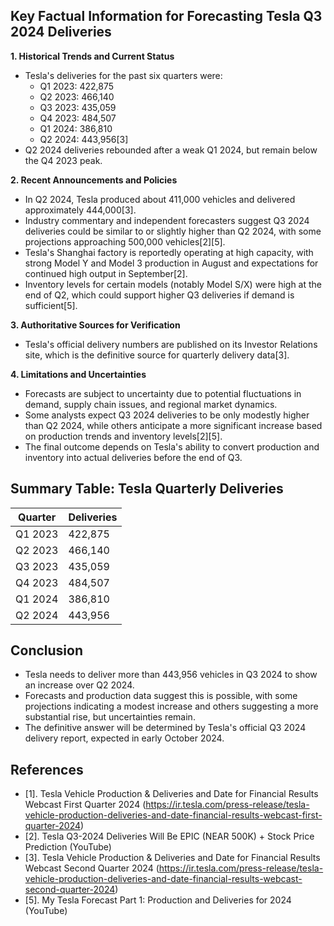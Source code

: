 ## Key Factual Information for Forecasting Tesla Q3 2024 Deliveries

**1. Historical Trends and Current Status**
- Tesla's deliveries for the past six quarters were:
  - Q1 2023: 422,875
  - Q2 2023: 466,140
  - Q3 2023: 435,059
  - Q4 2023: 484,507
  - Q1 2024: 386,810
  - Q2 2024: 443,956[3]
- Q2 2024 deliveries rebounded after a weak Q1 2024, but remain below the Q4 2023 peak.

**2. Recent Announcements and Policies**
- In Q2 2024, Tesla produced about 411,000 vehicles and delivered approximately 444,000[3].
- Industry commentary and independent forecasters suggest Q3 2024 deliveries could be similar to or slightly higher than Q2 2024, with some projections approaching 500,000 vehicles[2][5].
- Tesla's Shanghai factory is reportedly operating at high capacity, with strong Model Y and Model 3 production in August and expectations for continued high output in September[2].
- Inventory levels for certain models (notably Model S/X) were high at the end of Q2, which could support higher Q3 deliveries if demand is sufficient[5].

**3. Authoritative Sources for Verification**
- Tesla's official delivery numbers are published on its Investor Relations site, which is the definitive source for quarterly delivery data[3].

**4. Limitations and Uncertainties**
- Forecasts are subject to uncertainty due to potential fluctuations in demand, supply chain issues, and regional market dynamics.
- Some analysts expect Q3 2024 deliveries to be only modestly higher than Q2 2024, while others anticipate a more significant increase based on production trends and inventory levels[2][5].
- The final outcome depends on Tesla's ability to convert production and inventory into actual deliveries before the end of Q3.

## Summary Table: Tesla Quarterly Deliveries

| Quarter   | Deliveries |
|-----------|------------|
| Q1 2023   | 422,875    |
| Q2 2023   | 466,140    |
| Q3 2023   | 435,059    |
| Q4 2023   | 484,507    |
| Q1 2024   | 386,810    |
| Q2 2024   | 443,956    |

## Conclusion

- Tesla needs to deliver more than 443,956 vehicles in Q3 2024 to show an increase over Q2 2024.
- Forecasts and production data suggest this is possible, with some projections indicating a modest increase and others suggesting a more substantial rise, but uncertainties remain.
- The definitive answer will be determined by Tesla's official Q3 2024 delivery report, expected in early October 2024.

## References

- [1]. Tesla Vehicle Production & Deliveries and Date for Financial Results Webcast First Quarter 2024 (https://ir.tesla.com/press-release/tesla-vehicle-production-deliveries-and-date-financial-results-webcast-first-quarter-2024)
- [2]. Tesla Q3-2024 Deliveries Will Be EPIC (NEAR 500K) + Stock Price Prediction (YouTube)
- [3]. Tesla Vehicle Production & Deliveries and Date for Financial Results Webcast Second Quarter 2024 (https://ir.tesla.com/press-release/tesla-vehicle-production-deliveries-and-date-financial-results-webcast-second-quarter-2024)
- [5]. My Tesla Forecast Part 1: Production and Deliveries for 2024 (YouTube)